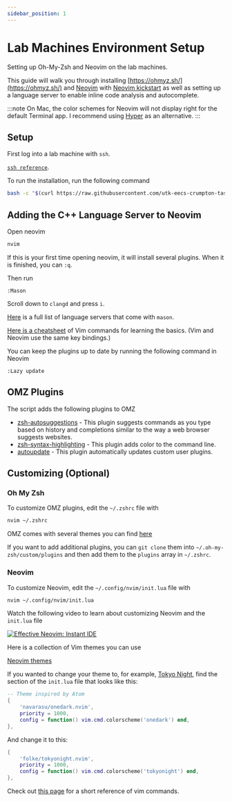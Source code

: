 ```yaml
---
sidebar_position: 1
---
```


# Lab Machines Environment Setup

Setting up Oh-My-Zsh and Neovim on the lab machines.

This guide will walk you through installing [https://ohmyz.sh/](https://ohmyz.sh/) and [Neovim](https://neovim.io/) with [Neovim kickstart](https://github.com/nvim-lua/kickstart.nvim) as well as setting up a language server to enable inline code analysis and autocomplete.

:::note
On Mac, the color schemes for Neovim will not display right for the default Terminal app. I recommend using [Hyper](https://hyper.is/) as an alternative.
:::

## Setup

First log into a lab machine with `ssh`.

[`ssh reference`](/docs/general/common-linux-commands#logging-into-the-lab-machines).

To run the installation, run the following command

```bash
bash -c "$(curl https://raw.githubusercontent.com/utk-eecs-crumpton-tas/cs102-downloads/main/scripts/install.bash)"
```

## Adding the C++ Language Server to Neovim

Open neovim

```bash
nvim
```

If this is your first time opening neovim, it will install several plugins. When it is finished, you can `:q`.

Then run

```vim
:Mason
```

Scroll down to `clangd` and press `i`.

[Here](https://github.com/williamboman/mason-lspconfig.nvim#available-lsp-servers) is a full list of language servers that come with `mason`.

[Here is a cheatsheet](http://localhost:3000/cs102-writeups/docs/general/vim-cheatsheet) of Vim commands for learning the basics. (Vim and Neovim use the same key bindings.)

You can keep the plugins up to date by running the following command in Neovim

```vim
:Lazy update
```

## OMZ Plugins

The script adds the following plugins to OMZ

- [zsh-autosuggestions](https://github.com/zsh-users/zsh-autosuggestions) - This plugin suggests commands as you type based on history and completions similar to the way a web browser suggests websites.
- [zsh-syntax-highlighting](https://github.com/zsh-users/zsh-syntax-highlighting) - This plugin adds color to the command line.
- [autoupdate](https://github.com/tamcore/autoupdate-oh-my-zsh-plugins) - This plugin automatically updates custom user plugins.

## Customizing (Optional)

### Oh My Zsh

To customize OMZ plugins, edit the `~/.zshrc` file with

```bash
nvim ~/.zshrc
```

OMZ comes with several themes you can find [here](https://github.com/ohmyzsh/ohmyzsh/wiki/Themes)

If you want to add additional plugins, you can `git clone` them into `~/.oh-my-zsh/custom/plugins` and then add them to the `plugins` array in `~/.zshrc`.

### Neovim

To customize Neovim, edit the `~/.config/nvim/init.lua` file with

```bash
nvim ~/.config/nvim/init.lua
```

Watch the following video to learn about customizing Neovim and the `init.lua` file

[![Effective Neovim: Instant IDE](https://img.youtube.com/vi/stqUbv-5u2s/0.jpg)](https://youtu.be/stqUbv-5u2s?t=226)

Here is a collection of Vim themes you can use

[Neovim themes](https://vimcolorschemes.com/)

If you wanted to change your theme to, for example, [Tokyo Night](https://github.com/folke/tokyonight.nvim), find the section of the `init.lua` file that looks like this:

```lua
-- Theme inspired by Atom
{
    'navarasu/onedark.nvim',
    priority = 1000,
    config = function() vim.cmd.colorscheme('onedark') end,
},
```

And change it to this:

```lua
{
    'folke/tokyonight.nvim',
    priority = 1000,
    config = function() vim.cmd.colorscheme('tokyonight') end,
},
```

Check out [this page](/docs/general/vim-cheatsheet) for a short reference of vim commands.
